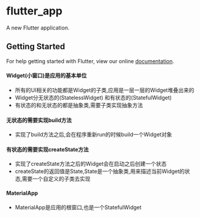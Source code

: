 # flutter_app

A new Flutter application.

## Getting Started

For help getting started with Flutter, view our online
[documentation](https://flutter.io/).

#### Widget(小窗口)是应用的基本单位
- 所有的UI相关的功能都是Widget的子类,应用是一层一层的Widget堆叠出来的
- Widget分无状态的(StatelessWidget) 和有状态的(StatefulWidget)
- 有状态的和无状态的都是抽象类,需要子类实现抽象方法

#### 无状态的需要实现build方法
- 实现了build方法之后,会在程序重新run的时候build一个Widget对象

#### 有状态的需要实现createState方法
- 实现了createState方法之后的Widget会在启动之后创建一个状态
- createState的返回值是State,State是一个抽象类,用来描述当前Widget的状态,需要一个自定义的子类去实现

#### MaterialApp
- MaterialApp是应用的根窗口,也是一个StatefulWidget
